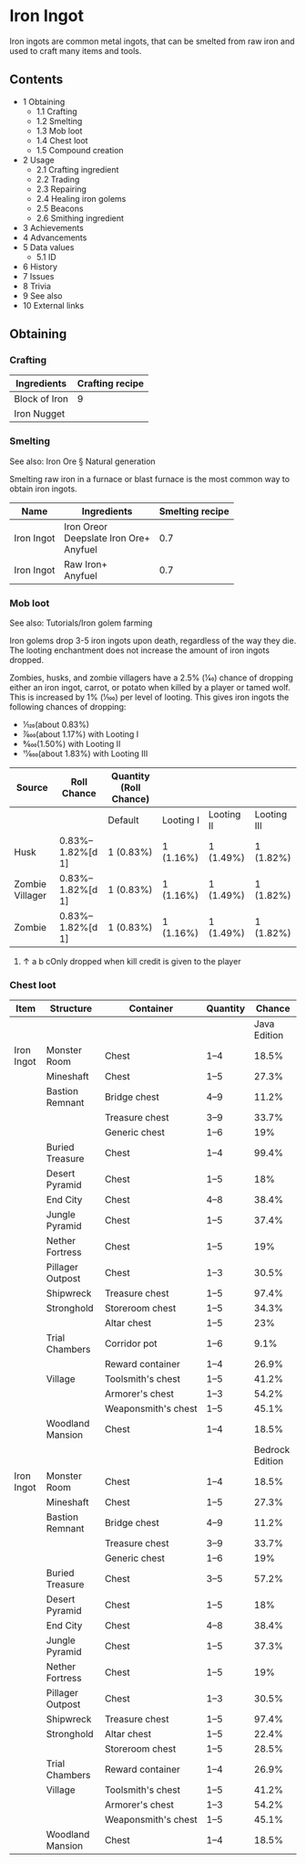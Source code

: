 # Iron Ingot
Iron ingots are common metal ingots, that can be smelted from raw iron and used to craft many items and tools.

## Contents
- 1 Obtaining
	- 1.1 Crafting
	- 1.2 Smelting
	- 1.3 Mob loot
	- 1.4 Chest loot
	- 1.5 Compound creation
- 2 Usage
	- 2.1 Crafting ingredient
	- 2.2 Trading
	- 2.3 Repairing
	- 2.4 Healing iron golems
	- 2.5 Beacons
	- 2.6 Smithing ingredient
- 3 Achievements
- 4 Advancements
- 5 Data values
	- 5.1 ID
- 6 History
- 7 Issues
- 8 Trivia
- 9 See also
- 10 External links

## Obtaining
### Crafting
| Ingredients   | Crafting recipe |
|---------------|-----------------|
| Block of Iron | 9               |
| Iron Nugget   |                 |

### Smelting
See also: Iron Ore § Natural generation

Smelting raw iron in a furnace or blast furnace is the most common way to obtain iron ingots.

| Name       | Ingredients                                    | Smelting recipe |
|------------|------------------------------------------------|-----------------|
| Iron Ingot | Iron Oreor<br/>Deepslate Iron Ore+<br/>Anyfuel | 0.7             |
| Iron Ingot | Raw Iron+<br/>Anyfuel                          | 0.7             |

### Mob loot
See also: Tutorials/Iron golem farming

Iron golems drop 3-5 iron ingots upon death, regardless of the way they die. The looting enchantment does not increase the amount of iron ingots dropped.

Zombies, husks, and zombie villagers have a 2.5% (1⁄40) chance of dropping either an iron ingot, carrot, or potato when killed by a player or tamed wolf. This is increased by 1% (1⁄100) per level of looting. This gives iron ingots the following chances of dropping:

- 1⁄120(about 0.83%)
- 7⁄600(about 1.17%) with Looting I
- 9⁄600(1.50%) with Looting II
- 11⁄600(about 1.83%) with Looting III

| Source          | Roll Chance      | Quantity (Roll Chance) |           |            |             |
|-----------------|------------------|------------------------|-----------|------------|-------------|
|                 |                  | Default                | Looting I | Looting II | Looting III |
| Husk            | 0.83%–1.82%[d 1] | 1 (0.83%)              | 1 (1.16%) | 1 (1.49%)  | 1 (1.82%)   |
| Zombie Villager | 0.83%–1.82%[d 1] | 1 (0.83%)              | 1 (1.16%) | 1 (1.49%)  | 1 (1.82%)   |
| Zombie          | 0.83%–1.82%[d 1] | 1 (0.83%)              | 1 (1.16%) | 1 (1.49%)  | 1 (1.82%)   |

1. ↑ a b cOnly dropped when kill credit is given to the player

### Chest loot
| Item       | Structure        | Container           | Quantity | Chance          |
|------------|------------------|---------------------|----------|-----------------|
|            |                  |                     |          | Java Edition    |
| Iron Ingot | Monster Room     | Chest               | 1–4      | 18.5%           |
|            | Mineshaft        | Chest               | 1–5      | 27.3%           |
|            | Bastion Remnant  | Bridge chest        | 4–9      | 11.2%           |
|            |                  | Treasure chest      | 3–9      | 33.7%           |
|            |                  | Generic chest       | 1–6      | 19%             |
|            | Buried Treasure  | Chest               | 1–4      | 99.4%           |
|            | Desert Pyramid   | Chest               | 1–5      | 18%             |
|            | End City         | Chest               | 4–8      | 38.4%           |
|            | Jungle Pyramid   | Chest               | 1–5      | 37.4%           |
|            | Nether Fortress  | Chest               | 1–5      | 19%             |
|            | Pillager Outpost | Chest               | 1–3      | 30.5%           |
|            | Shipwreck        | Treasure chest      | 1–5      | 97.4%           |
|            | Stronghold       | Storeroom chest     | 1–5      | 34.3%           |
|            |                  | Altar chest         | 1–5      | 23%             |
|            | Trial Chambers   | Corridor pot        | 1–6      | 9.1%            |
|            |                  | Reward container    | 1–4      | 26.9%           |
|            | Village          | Toolsmith's chest   | 1–5      | 41.2%           |
|            |                  | Armorer's chest     | 1–3      | 54.2%           |
|            |                  | Weaponsmith's chest | 1–5      | 45.1%           |
|            | Woodland Mansion | Chest               | 1–4      | 18.5%           |
|            |                  |                     |          | Bedrock Edition |
| Iron Ingot | Monster Room     | Chest               | 1–4      | 18.5%           |
|            | Mineshaft        | Chest               | 1–5      | 27.3%           |
|            | Bastion Remnant  | Bridge chest        | 4–9      | 11.2%           |
|            |                  | Treasure chest      | 3–9      | 33.7%           |
|            |                  | Generic chest       | 1–6      | 19%             |
|            | Buried Treasure  | Chest               | 3–5      | 57.2%           |
|            | Desert Pyramid   | Chest               | 1–5      | 18%             |
|            | End City         | Chest               | 4–8      | 38.4%           |
|            | Jungle Pyramid   | Chest               | 1–5      | 37.3%           |
|            | Nether Fortress  | Chest               | 1–5      | 19%             |
|            | Pillager Outpost | Chest               | 1–3      | 30.5%           |
|            | Shipwreck        | Treasure chest      | 1–5      | 97.4%           |
|            | Stronghold       | Altar chest         | 1–5      | 22.4%           |
|            |                  | Storeroom chest     | 1–5      | 28.5%           |
|            | Trial Chambers   | Reward container    | 1–4      | 26.9%           |
|            | Village          | Toolsmith's chest   | 1–5      | 41.2%           |
|            |                  | Armorer's chest     | 1–3      | 54.2%           |
|            |                  | Weaponsmith's chest | 1–5      | 45.1%           |
|            | Woodland Mansion | Chest               | 1–4      | 18.5%           |

